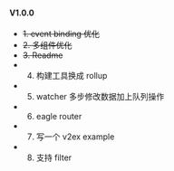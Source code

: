 #### V1.0.0

* <del>1. event binding 优化</del>
* <del>2. 多组件优化</del>
* <del>3. Readme</del>
* 4. 构建工具换成 rollup
* 5. watcher 多步修改数据加上队列操作
* 6. eagle router
* 7. 写一个 v2ex example
* 8. 支持 filter